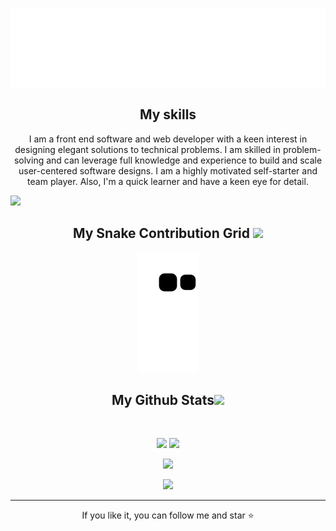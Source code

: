 
<!--  Reinhard -->
<p align="center">
 
</p align="center">
<img src=header.svg />

<p align="center">
 
 
</p>

<!-- <p align="center">
  
</p>   -->

<h2 align="center">My skills</h2>

<p align="center">
I am a front end software and web developer with a keen interest in designing elegant solutions to technical problems. I am skilled in problem-solving and can leverage full knowledge and experience to build and scale user-centered software designs. I am a highly motivated self-starter and team player. Also, I'm a quick learner and have a keen eye for detail.

</p>

<!-- <h2 align="center">Reach me out on <img src="https://media0.giphy.com/media/jqNPzdTTxQfOgOqpO4/source.gif" width="50"></h2>
 -->
<p align="center">

 <a href="  https://www.linkedin.com/feed/" target="_blank"><img src="https://img.shields.io/badge/-LinkedIn-00008b?style=for-the-badge&logo=linkedin&logoColor=white" target="_blank"></a> 
 
</p>


<h2 align="center">
  My Snake Contribution Grid <img src="https://media.giphy.com/media/xUA7aZeLE2e0P7Znz2/giphy.gif" width="50">
</h2>
<p align="center">
  <img src="https://github.com/reinchemo/reinchemo/raw/output/github-contribution-grid-snake.svg" alt="snake"></center>
</p>

<h2 align="center">
  My Github Stats<img src="https://media.giphy.com/media/VgCDAzcKvsR6OM0uWg/giphy.gif" width="50">
</h2>
 
<br>

<p align = "center">
  <img  src = "https://github-readme-stats.vercel.app/api?username=reinchemo&show_icons=true&theme=radical&line_height=27">
  <img src = "https://github-readme-stats.vercel.app/api/top-langs/?username=reinchemo&hide=html,shaderlab,kotlin,hlsl&theme=radical">
</p>

<p align = "center">
 <img  src="https://github-readme-streak-stats.herokuapp.com/?user=reinchemo&show_icons=true&locale=en&layout=compact&theme=radical&line_height=0" />
</p> 

<p align = "center">
 <img src="https://activity-graph.herokuapp.com/graph?username=reinchemo&theme=redical">
</p> 
<hr>
<p align="center">If you like it, you can follow me and star ⭐</p>

